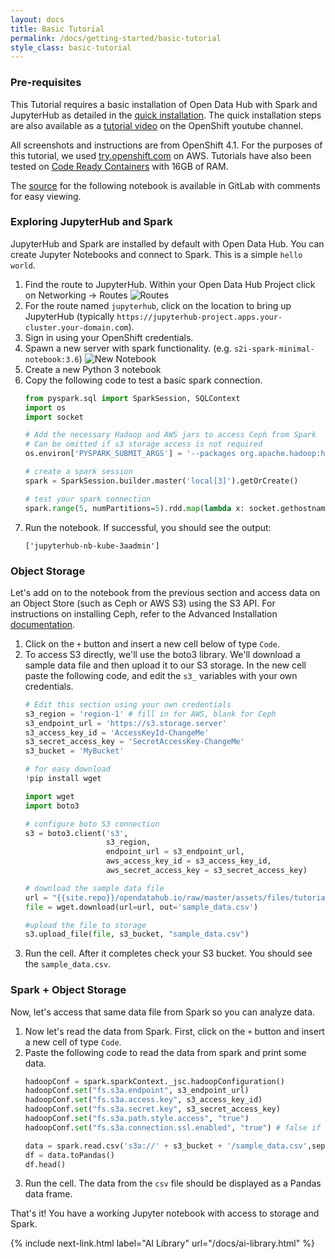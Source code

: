```yaml
---
layout: docs
title: Basic Tutorial
permalink: /docs/getting-started/basic-tutorial
style_class: basic-tutorial
---
```


### Pre-requisites

This Tutorial requires a basic installation of Open Data Hub with Spark and JupyterHub as detailed in the [quick installation]({{site.baseurl}}/docs/getting-started/quick-installation). The quick installation steps are also available as a <a class="external-link" href="https://www.youtube.com/watch?v=-T6ypF7LoKk&t=2s" target="_blank"><i class="fas fa-external-link-alt"></i>tutorial video</a> on the OpenShift youtube channel.

All screenshots and instructions are from OpenShift 4.1.  For the purposes of this tutorial, we used [try.openshift.com](https://try.openshift.com/) on AWS.  Tutorials have also been tested on [Code Ready Containers](https://code-ready.github.io/crc/) with 16GB of RAM.

The [source]({{site.repo}}/opendatahub.io/blob/master/assets/files/tutorials/basic/basic_tutorial_notebook.ipynb) for the following notebook is available in GitLab with comments for easy viewing.

### Exploring JupyterHub and Spark

JupyterHub and Spark are installed by default with Open Data Hub.  You can create Jupyter Notebooks and connect to Spark.  This is a simple `hello world`.

1.  Find the route to JupyterHub.  Within your Open Data Hub Project click on Networking -> Routes
    ![Routes]({{site.baseurl}}/assets/img/pages/docs/basic-tutorial/1-routes.png "Routes")
1.  For the route named `jupyterhub`, click on the location to bring up JupyterHub (typically `https://jupyterhub-project.apps.your-cluster.your-domain.com`).
1.  Sign in using your OpenShift credentials.
1.  Spawn a new server with spark functionality.  (e.g. `s2i-spark-minimal-notebook:3.6`)
    ![New Notebook]({{site.baseurl}}/assets/img/pages/docs/basic-tutorial/2-new-notebook.png "New Notebook")
1.  Create a new Python 3 notebook
1.  Copy the following code to test a basic spark connection.
    ```python
    from pyspark.sql import SparkSession, SQLContext
    import os
    import socket

    # Add the necessary Hadoop and AWS jars to access Ceph from Spark
    # Can be omitted if s3 storage access is not required
    os.environ['PYSPARK_SUBMIT_ARGS'] = '--packages org.apache.hadoop:hadoop-aws:2.7.3,com.amazonaws:aws-java-sdk:1.7.4 pyspark-shell'

    # create a spark session
    spark = SparkSession.builder.master('local[3]').getOrCreate()

    # test your spark connection
    spark.range(5, numPartitions=5).rdd.map(lambda x: socket.gethostname()).distinct().collect()
    ```
1.  Run the notebook.  If successful, you should see the output:
    ```
    ['jupyterhub-nb-kube-3aadmin']
    ```


### Object Storage

Let's add on to the notebook from the previous section and access data on an Object Store (such as Ceph or AWS S3) using the S3 API.  For instructions on installing Ceph, refer to the Advanced Installation [documentation]({{site.baseurl}}/docs/administration/advanced-installation/object-storage.html).
1.  Click on the `+` button and insert a new cell below of type `Code`.
1.  To access S3 directly, we'll use the boto3 library.  We'll download a sample data file and then upload it to our S3 storage.  In the new cell paste the following code, and edit the `s3_` variables with your own credentials.
    ```python
    # Edit this section using your own credentials
    s3_region = 'region-1' # fill in for AWS, blank for Ceph
    s3_endpoint_url = 'https://s3.storage.server'
    s3_access_key_id = 'AccessKeyId-ChangeMe'
    s3_secret_access_key = 'SecretAccessKey-ChangeMe'
    s3_bucket = 'MyBucket'

    # for easy download
    !pip install wget

    import wget
    import boto3

    # configure boto S3 connection
    s3 = boto3.client('s3',
                      s3_region,
                      endpoint_url = s3_endpoint_url,
                      aws_access_key_id = s3_access_key_id,
                      aws_secret_access_key = s3_secret_access_key)

    # download the sample data file
    url = "{{site.repo}}/opendatahub.io/raw/master/assets/files/tutorials/basic/sample_data.csv"
    file = wget.download(url=url, out='sample_data.csv')

    #upload the file to storage
    s3.upload_file(file, s3_bucket, "sample_data.csv")
    ```
1.  Run the cell.  After it completes check your S3 bucket.  You should see the `sample_data.csv`.


### Spark + Object Storage

Now, let's access that same data file from Spark so you can analyze data.

1.  Now let's read the data from Spark.  First, click on the `+` button and insert a new cell of type `Code`.
1.  Paste the following code to read the data from spark and print some data.
    ```python
    hadoopConf = spark.sparkContext._jsc.hadoopConfiguration()
    hadoopConf.set("fs.s3a.endpoint", s3_endpoint_url)
    hadoopConf.set("fs.s3a.access.key", s3_access_key_id)
    hadoopConf.set("fs.s3a.secret.key", s3_secret_access_key)
    hadoopConf.set("fs.s3a.path.style.access", "true")
    hadoopConf.set("fs.s3a.connection.ssl.enabled", "true") # false if not https

    data = spark.read.csv('s3a://' + s3_bucket + '/sample_data.csv',sep=",", header=True)
    df = data.toPandas()
    df.head()
    ```
1.  Run the cell.  The data from the `csv` file should be displayed as a Pandas data frame.

That's it!  You have a working Jupyter notebook with access to storage and Spark.

{% include next-link.html label="AI Library" url="/docs/ai-library.html" %}
